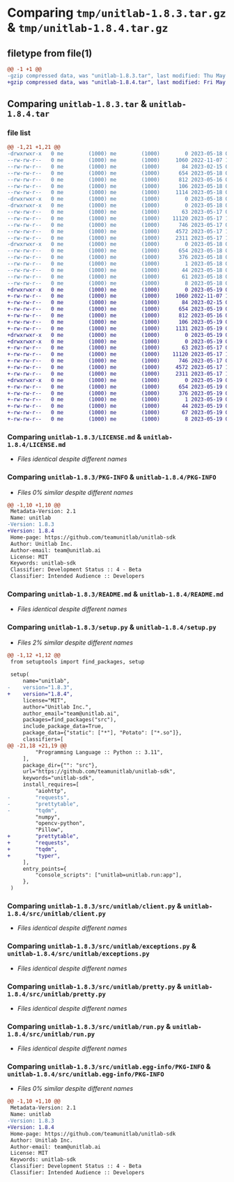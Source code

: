 # Comparing `tmp/unitlab-1.8.3.tar.gz` & `tmp/unitlab-1.8.4.tar.gz`

## filetype from file(1)

```diff
@@ -1 +1 @@
-gzip compressed data, was "unitlab-1.8.3.tar", last modified: Thu May 18 07:14:54 2023, max compression
+gzip compressed data, was "unitlab-1.8.4.tar", last modified: Fri May 19 07:14:11 2023, max compression
```

## Comparing `unitlab-1.8.3.tar` & `unitlab-1.8.4.tar`

### file list

```diff
@@ -1,21 +1,21 @@
-drwxrwxr-x   0 me        (1000) me        (1000)        0 2023-05-18 07:14:54.870458 unitlab-1.8.3/
--rw-rw-r--   0 me        (1000) me        (1000)     1060 2022-11-07 13:04:44.000000 unitlab-1.8.3/LICENSE.md
--rw-rw-r--   0 me        (1000) me        (1000)       84 2023-02-15 09:26:00.000000 unitlab-1.8.3/MANIFEST.in
--rw-rw-r--   0 me        (1000) me        (1000)      654 2023-05-18 07:14:54.870458 unitlab-1.8.3/PKG-INFO
--rw-rw-r--   0 me        (1000) me        (1000)      812 2023-05-16 06:53:44.000000 unitlab-1.8.3/README.md
--rw-rw-r--   0 me        (1000) me        (1000)      106 2023-05-18 07:14:54.870458 unitlab-1.8.3/setup.cfg
--rw-rw-r--   0 me        (1000) me        (1000)     1114 2023-05-18 07:13:54.000000 unitlab-1.8.3/setup.py
-drwxrwxr-x   0 me        (1000) me        (1000)        0 2023-05-18 07:14:54.866459 unitlab-1.8.3/src/
-drwxrwxr-x   0 me        (1000) me        (1000)        0 2023-05-18 07:14:54.866459 unitlab-1.8.3/src/unitlab/
--rw-rw-r--   0 me        (1000) me        (1000)       63 2023-05-17 08:58:29.000000 unitlab-1.8.3/src/unitlab/__init__.py
--rw-rw-r--   0 me        (1000) me        (1000)    11120 2023-05-17 13:54:30.000000 unitlab-1.8.3/src/unitlab/client.py
--rw-rw-r--   0 me        (1000) me        (1000)      746 2023-05-17 08:50:07.000000 unitlab-1.8.3/src/unitlab/exceptions.py
--rw-rw-r--   0 me        (1000) me        (1000)     4572 2023-05-17 13:51:47.000000 unitlab-1.8.3/src/unitlab/pretty.py
--rw-rw-r--   0 me        (1000) me        (1000)     2311 2023-05-17 13:50:32.000000 unitlab-1.8.3/src/unitlab/run.py
-drwxrwxr-x   0 me        (1000) me        (1000)        0 2023-05-18 07:14:54.870458 unitlab-1.8.3/src/unitlab.egg-info/
--rw-rw-r--   0 me        (1000) me        (1000)      654 2023-05-18 07:14:54.000000 unitlab-1.8.3/src/unitlab.egg-info/PKG-INFO
--rw-rw-r--   0 me        (1000) me        (1000)      376 2023-05-18 07:14:54.000000 unitlab-1.8.3/src/unitlab.egg-info/SOURCES.txt
--rw-rw-r--   0 me        (1000) me        (1000)        1 2023-05-18 07:14:54.000000 unitlab-1.8.3/src/unitlab.egg-info/dependency_links.txt
--rw-rw-r--   0 me        (1000) me        (1000)       44 2023-05-18 07:14:54.000000 unitlab-1.8.3/src/unitlab.egg-info/entry_points.txt
--rw-rw-r--   0 me        (1000) me        (1000)       61 2023-05-18 07:14:54.000000 unitlab-1.8.3/src/unitlab.egg-info/requires.txt
--rw-rw-r--   0 me        (1000) me        (1000)        8 2023-05-18 07:14:54.000000 unitlab-1.8.3/src/unitlab.egg-info/top_level.txt
+drwxrwxr-x   0 me        (1000) me        (1000)        0 2023-05-19 07:14:11.219713 unitlab-1.8.4/
+-rw-rw-r--   0 me        (1000) me        (1000)     1060 2022-11-07 13:04:44.000000 unitlab-1.8.4/LICENSE.md
+-rw-rw-r--   0 me        (1000) me        (1000)       84 2023-02-15 09:26:00.000000 unitlab-1.8.4/MANIFEST.in
+-rw-rw-r--   0 me        (1000) me        (1000)      654 2023-05-19 07:14:11.219713 unitlab-1.8.4/PKG-INFO
+-rw-rw-r--   0 me        (1000) me        (1000)      812 2023-05-16 06:53:44.000000 unitlab-1.8.4/README.md
+-rw-rw-r--   0 me        (1000) me        (1000)      106 2023-05-19 07:14:11.219713 unitlab-1.8.4/setup.cfg
+-rw-rw-r--   0 me        (1000) me        (1000)     1131 2023-05-19 07:12:49.000000 unitlab-1.8.4/setup.py
+drwxrwxr-x   0 me        (1000) me        (1000)        0 2023-05-19 07:14:11.215713 unitlab-1.8.4/src/
+drwxrwxr-x   0 me        (1000) me        (1000)        0 2023-05-19 07:14:11.215713 unitlab-1.8.4/src/unitlab/
+-rw-rw-r--   0 me        (1000) me        (1000)       63 2023-05-17 08:58:29.000000 unitlab-1.8.4/src/unitlab/__init__.py
+-rw-rw-r--   0 me        (1000) me        (1000)    11120 2023-05-17 13:54:30.000000 unitlab-1.8.4/src/unitlab/client.py
+-rw-rw-r--   0 me        (1000) me        (1000)      746 2023-05-17 08:50:07.000000 unitlab-1.8.4/src/unitlab/exceptions.py
+-rw-rw-r--   0 me        (1000) me        (1000)     4572 2023-05-17 13:51:47.000000 unitlab-1.8.4/src/unitlab/pretty.py
+-rw-rw-r--   0 me        (1000) me        (1000)     2311 2023-05-17 13:50:32.000000 unitlab-1.8.4/src/unitlab/run.py
+drwxrwxr-x   0 me        (1000) me        (1000)        0 2023-05-19 07:14:11.219713 unitlab-1.8.4/src/unitlab.egg-info/
+-rw-rw-r--   0 me        (1000) me        (1000)      654 2023-05-19 07:14:11.000000 unitlab-1.8.4/src/unitlab.egg-info/PKG-INFO
+-rw-rw-r--   0 me        (1000) me        (1000)      376 2023-05-19 07:14:11.000000 unitlab-1.8.4/src/unitlab.egg-info/SOURCES.txt
+-rw-rw-r--   0 me        (1000) me        (1000)        1 2023-05-19 07:14:11.000000 unitlab-1.8.4/src/unitlab.egg-info/dependency_links.txt
+-rw-rw-r--   0 me        (1000) me        (1000)       44 2023-05-19 07:14:11.000000 unitlab-1.8.4/src/unitlab.egg-info/entry_points.txt
+-rw-rw-r--   0 me        (1000) me        (1000)       67 2023-05-19 07:14:11.000000 unitlab-1.8.4/src/unitlab.egg-info/requires.txt
+-rw-rw-r--   0 me        (1000) me        (1000)        8 2023-05-19 07:14:11.000000 unitlab-1.8.4/src/unitlab.egg-info/top_level.txt
```

### Comparing `unitlab-1.8.3/LICENSE.md` & `unitlab-1.8.4/LICENSE.md`

 * *Files identical despite different names*

### Comparing `unitlab-1.8.3/PKG-INFO` & `unitlab-1.8.4/PKG-INFO`

 * *Files 0% similar despite different names*

```diff
@@ -1,10 +1,10 @@
 Metadata-Version: 2.1
 Name: unitlab
-Version: 1.8.3
+Version: 1.8.4
 Home-page: https://github.com/teamunitlab/unitlab-sdk
 Author: Unitlab Inc.
 Author-email: team@unitlab.ai
 License: MIT
 Keywords: unitlab-sdk
 Classifier: Development Status :: 4 - Beta
 Classifier: Intended Audience :: Developers
```

### Comparing `unitlab-1.8.3/README.md` & `unitlab-1.8.4/README.md`

 * *Files identical despite different names*

### Comparing `unitlab-1.8.3/setup.py` & `unitlab-1.8.4/setup.py`

 * *Files 2% similar despite different names*

```diff
@@ -1,12 +1,12 @@
 from setuptools import find_packages, setup
 
 setup(
     name="unitlab",
-    version="1.8.3",
+    version="1.8.4",
     license="MIT",
     author="Unitlab Inc.",
     author_email="team@unitlab.ai",
     packages=find_packages("src"),
     include_package_data=True,
     package_data={"static": ["*"], "Potato": ["*.so"]},
     classifiers=[
@@ -21,18 +21,19 @@
         "Programming Language :: Python :: 3.11",
     ],
     package_dir={"": "src"},
     url="https://github.com/teamunitlab/unitlab-sdk",
     keywords="unitlab-sdk",
     install_requires=[
         "aiohttp",
-        "requests",
-        "prettytable",
-        "tqdm",
         "numpy",
         "opencv-python",
         "Pillow",
+        "prettytable",
+        "requests",
+        "tqdm",
+        "typer",
     ],
     entry_points={
         "console_scripts": ["unitlab=unitlab.run:app"],
     },
 )
```

### Comparing `unitlab-1.8.3/src/unitlab/client.py` & `unitlab-1.8.4/src/unitlab/client.py`

 * *Files identical despite different names*

### Comparing `unitlab-1.8.3/src/unitlab/exceptions.py` & `unitlab-1.8.4/src/unitlab/exceptions.py`

 * *Files identical despite different names*

### Comparing `unitlab-1.8.3/src/unitlab/pretty.py` & `unitlab-1.8.4/src/unitlab/pretty.py`

 * *Files identical despite different names*

### Comparing `unitlab-1.8.3/src/unitlab/run.py` & `unitlab-1.8.4/src/unitlab/run.py`

 * *Files identical despite different names*

### Comparing `unitlab-1.8.3/src/unitlab.egg-info/PKG-INFO` & `unitlab-1.8.4/src/unitlab.egg-info/PKG-INFO`

 * *Files 0% similar despite different names*

```diff
@@ -1,10 +1,10 @@
 Metadata-Version: 2.1
 Name: unitlab
-Version: 1.8.3
+Version: 1.8.4
 Home-page: https://github.com/teamunitlab/unitlab-sdk
 Author: Unitlab Inc.
 Author-email: team@unitlab.ai
 License: MIT
 Keywords: unitlab-sdk
 Classifier: Development Status :: 4 - Beta
 Classifier: Intended Audience :: Developers
```


